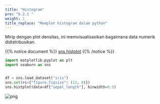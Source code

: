 ```yaml
---
title: "Histogram"
pre: "6.2.1 "
weight: 1
title_replace: "Memplot histogram dalam python"
---
```


Mirip dengan plot densitas, ini memvisualisasikan bagaimana data numerik didistribusikan.

{{% notice document %}}
[sns.histplot](https://seaborn.pydata.org/generated/seaborn.histplot.html#seaborn.histplot)
{{% /notice %}}

```python
import matplotlib.pyplot as plt
import seaborn as sns


df = sns.load_dataset("iris")
sns.set(rc={"figure.figsize": (12, 8)})
sns.histplot(data=df["sepal_length"], binwidth=0.5)
```


    
![png](/images/visualize/distribution/histogram_files/histogram_1_1.png)
    

